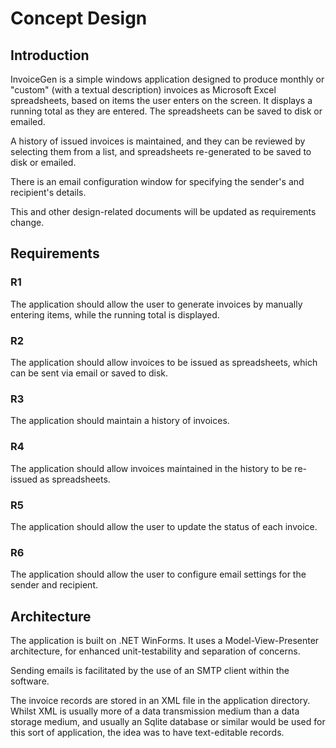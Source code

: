 # Concept Design

## Introduction
InvoiceGen is a simple windows application designed to produce monthly or "custom" (with a textual description) invoices as Microsoft Excel spreadsheets, based on items the user enters on the screen. It displays a running total as they are entered. The spreadsheets can be saved to disk or emailed.

A history of issued invoices is maintained, and they can be reviewed by selecting them from a list, and spreadsheets re-generated to be saved to disk or emailed.

There is an email configuration window for specifying the sender's and recipient's details.

This and other design-related documents will be updated as requirements change.

## Requirements
### R1
The application should allow the user to generate invoices by manually entering items, while the running total is displayed.

### R2
The application should allow invoices to be issued as spreadsheets, which can be sent via email or saved to disk.

### R3
The application should maintain a history of invoices.

### R4
The application should allow invoices maintained in the history to be re-issued as spreadsheets.

### R5
The application should allow the user to update the status of each invoice.

### R6
The application should allow the user to configure email settings for the sender and recipient.

## Architecture
The application is built on .NET WinForms. It uses a Model-View-Presenter architecture, for enhanced unit-testability and separation of concerns.

Sending emails is facilitated by the use of an SMTP client within the software.

The invoice records are stored in an XML file in the application directory. Whilst XML is usually more of a data transmission medium than a data storage medium, and usually an Sqlite database or similar would be used for this sort of application, the idea was to have text-editable records.